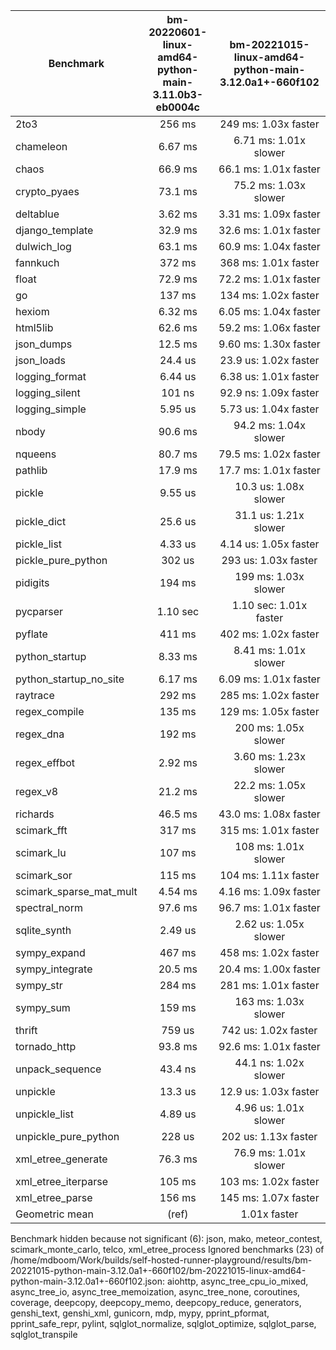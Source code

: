 | Benchmark               | bm-20220601-linux-amd64-python-main-3.11.0b3-eb0004c | bm-20221015-linux-amd64-python-main-3.12.0a1+-660f102 |
|-------------------------|:----------------------------------------------------:|:-----------------------------------------------------:|
| 2to3                    | 256 ms                                               | 249 ms: 1.03x faster                                  |
| chameleon               | 6.67 ms                                              | 6.71 ms: 1.01x slower                                 |
| chaos                   | 66.9 ms                                              | 66.1 ms: 1.01x faster                                 |
| crypto_pyaes            | 73.1 ms                                              | 75.2 ms: 1.03x slower                                 |
| deltablue               | 3.62 ms                                              | 3.31 ms: 1.09x faster                                 |
| django_template         | 32.9 ms                                              | 32.6 ms: 1.01x faster                                 |
| dulwich_log             | 63.1 ms                                              | 60.9 ms: 1.04x faster                                 |
| fannkuch                | 372 ms                                               | 368 ms: 1.01x faster                                  |
| float                   | 72.9 ms                                              | 72.2 ms: 1.01x faster                                 |
| go                      | 137 ms                                               | 134 ms: 1.02x faster                                  |
| hexiom                  | 6.32 ms                                              | 6.05 ms: 1.04x faster                                 |
| html5lib                | 62.6 ms                                              | 59.2 ms: 1.06x faster                                 |
| json_dumps              | 12.5 ms                                              | 9.60 ms: 1.30x faster                                 |
| json_loads              | 24.4 us                                              | 23.9 us: 1.02x faster                                 |
| logging_format          | 6.44 us                                              | 6.38 us: 1.01x faster                                 |
| logging_silent          | 101 ns                                               | 92.9 ns: 1.09x faster                                 |
| logging_simple          | 5.95 us                                              | 5.73 us: 1.04x faster                                 |
| nbody                   | 90.6 ms                                              | 94.2 ms: 1.04x slower                                 |
| nqueens                 | 80.7 ms                                              | 79.5 ms: 1.02x faster                                 |
| pathlib                 | 17.9 ms                                              | 17.7 ms: 1.01x faster                                 |
| pickle                  | 9.55 us                                              | 10.3 us: 1.08x slower                                 |
| pickle_dict             | 25.6 us                                              | 31.1 us: 1.21x slower                                 |
| pickle_list             | 4.33 us                                              | 4.14 us: 1.05x faster                                 |
| pickle_pure_python      | 302 us                                               | 293 us: 1.03x faster                                  |
| pidigits                | 194 ms                                               | 199 ms: 1.03x slower                                  |
| pycparser               | 1.10 sec                                             | 1.10 sec: 1.01x faster                                |
| pyflate                 | 411 ms                                               | 402 ms: 1.02x faster                                  |
| python_startup          | 8.33 ms                                              | 8.41 ms: 1.01x slower                                 |
| python_startup_no_site  | 6.17 ms                                              | 6.09 ms: 1.01x faster                                 |
| raytrace                | 292 ms                                               | 285 ms: 1.02x faster                                  |
| regex_compile           | 135 ms                                               | 129 ms: 1.05x faster                                  |
| regex_dna               | 192 ms                                               | 200 ms: 1.05x slower                                  |
| regex_effbot            | 2.92 ms                                              | 3.60 ms: 1.23x slower                                 |
| regex_v8                | 21.2 ms                                              | 22.2 ms: 1.05x slower                                 |
| richards                | 46.5 ms                                              | 43.0 ms: 1.08x faster                                 |
| scimark_fft             | 317 ms                                               | 315 ms: 1.01x faster                                  |
| scimark_lu              | 107 ms                                               | 108 ms: 1.01x slower                                  |
| scimark_sor             | 115 ms                                               | 104 ms: 1.11x faster                                  |
| scimark_sparse_mat_mult | 4.54 ms                                              | 4.16 ms: 1.09x faster                                 |
| spectral_norm           | 97.6 ms                                              | 96.7 ms: 1.01x faster                                 |
| sqlite_synth            | 2.49 us                                              | 2.62 us: 1.05x slower                                 |
| sympy_expand            | 467 ms                                               | 458 ms: 1.02x faster                                  |
| sympy_integrate         | 20.5 ms                                              | 20.4 ms: 1.00x faster                                 |
| sympy_str               | 284 ms                                               | 281 ms: 1.01x faster                                  |
| sympy_sum               | 159 ms                                               | 163 ms: 1.03x slower                                  |
| thrift                  | 759 us                                               | 742 us: 1.02x faster                                  |
| tornado_http            | 93.8 ms                                              | 92.6 ms: 1.01x faster                                 |
| unpack_sequence         | 43.4 ns                                              | 44.1 ns: 1.02x slower                                 |
| unpickle                | 13.3 us                                              | 12.9 us: 1.03x faster                                 |
| unpickle_list           | 4.89 us                                              | 4.96 us: 1.01x slower                                 |
| unpickle_pure_python    | 228 us                                               | 202 us: 1.13x faster                                  |
| xml_etree_generate      | 76.3 ms                                              | 76.9 ms: 1.01x slower                                 |
| xml_etree_iterparse     | 105 ms                                               | 103 ms: 1.02x faster                                  |
| xml_etree_parse         | 156 ms                                               | 145 ms: 1.07x faster                                  |
| Geometric mean          | (ref)                                                | 1.01x faster                                          |

Benchmark hidden because not significant (6): json, mako, meteor_contest, scimark_monte_carlo, telco, xml_etree_process
Ignored benchmarks (23) of /home/mdboom/Work/builds/self-hosted-runner-playground/results/bm-20221015-python-main-3.12.0a1+-660f102/bm-20221015-linux-amd64-python-main-3.12.0a1+-660f102.json: aiohttp, async_tree_cpu_io_mixed, async_tree_io, async_tree_memoization, async_tree_none, coroutines, coverage, deepcopy, deepcopy_memo, deepcopy_reduce, generators, genshi_text, genshi_xml, gunicorn, mdp, mypy, pprint_pformat, pprint_safe_repr, pylint, sqlglot_normalize, sqlglot_optimize, sqlglot_parse, sqlglot_transpile
